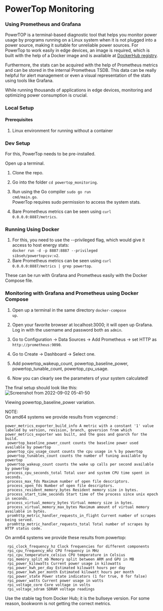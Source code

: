 <h1>PowerTop Monitoring</h1>
<h3>Using Prometheus and Grafana</h3>

<p>PowerTOP is a terminal-based diagnostic tool that helps you monitor power usage by programs running on a Linux system when it is not plugged into a power source, making it suitable for unreliable power sources. For PowerTop to work easily in edge devices, an image is required, which is built with the help of a Docker image and is available at <a href="https://hub.docker.com/">DockerHub registry</a>.</p>
<p>Furthermore, the stats can be acquired with the help of Prometheus metrics and can be stored in the internal Prometheus TSDB. This data can be really helpful for alert management or even a visual representation of the stats using tools like Grafana.</p>

<p>While running thousands of applications in edge devices, monitoring and optimizing power consumption is crucial.</p>

<h3>Local Setup</h3>
<h4>Prerequisites</h4>
<ol>
   <li>Linux environment for running without a container<ul>
</ol>

<h3>Dev Setup</h3>

For this, PowerTop needs to be pre-installed.

Open up a terminal.

1. Clone the repo.

2. Go into the folder <code>cd powertop_monitoring</code>.

3. Run using the Go compiler <code>sudo go run cmd/main.go</code>.  
   PowerTop requires sudo permission to access the system stats.

4. Bare Prometheus metrics can be seen using <code>curl 0.0.0.0:8887/metrics</code>.

<h3>Running Using Docker</h3>

1. For this, you need to use the --privileged flag, which would give it access to host energy stats:  
   <code>docker run -d -p 8887:8887 --privileged sibseh/powertopcsv:v2</code>.  
2. Bare Prometheus metrics can be seen using <code>curl 0.0.0.0:8887/metrics | grep powertop</code>.

These can be run with Grafana and Prometheus easily with the Docker Compose file.

<h3>Monitoring with Grafana and Prometheus using Docker Compose</h3>

1. Open up a terminal in the same directory <code>docker-compose up</code>.

2. Open your favorite browser at localhost:3000; it will open up Grafana. Log in with the username and password both as <code>admin</code>.

3. Go to Configuration -> Data Sources -> Add Prometheus -> set HTTP as <code>http://prometheus:9090</code>.

4. Go to Create -> Dashboard -> Select one.

5. Add powertop_wakeup_count, powertop_baseline_power, powertop_tunable_count, powertop_cpu_usage.

6. Now you can clearly see the parameters of your system calculated!

The final setup should look like this:
![Screenshot from 2022-09-02 05-41-50](https://user-images.githubusercontent.com/95071627/187992443-a1e15061-577f-408c-a9ba-ad520a47cbb9.png)

Viewing powertop_baseline_power variation.

NOTE:  
On amd64 systems we provide results from vcgencmd : 
```
power_metrics_exporter_build_info A metric with a constant '1' value labeled by version, revision, branch, goversion from which power_metrics_exporter was built, and the goos and goarch for the build.
 powertop_baseline_power_count counts the baseline power used available by powertop
 powertop_cpu_usage_count counts the cpu usage in % by powertop
 powertop_tunables_count counts the number of tuning available by powertop
 powertop_wakeup_count counts the wake up calls per second available by powertop
 process_cpu_seconds_total Total user and system CPU time spent in seconds.
 process_max_fds Maximum number of open file descriptors.
 process_open_fds Number of open file descriptors.
 process_resident_memory_bytes Resident memory size in bytes.
 process_start_time_seconds Start time of the process since unix epoch in seconds.
 process_virtual_memory_bytes Virtual memory size in bytes.
 process_virtual_memory_max_bytes Maximum amount of virtual memory available in bytes.
 promhttp_metric_handler_requests_in_flight Current number of scrapes being served.
 promhttp_metric_handler_requests_total Total number of scrapes by HTTP status code.
```
On arm64 systems we provide these results from powertop:
```
 rpi_clock_frequency_hz Clock frequencies for different components
 rpi_cpu_frequency_mhz CPU frequency in MHz
 rpi_cpu_temperature_celsius CPU temperature in Celsius
 rpi_memory_split_mb Memory split between ARM and GPU in MB
 rpi_power_kilowatts Current power usage in kilowatts
 rpi_power_kwh_per_day Estimated kilowatt hours per day
 rpi_power_kwh_per_month Estimated kilowatt hours per month
 rpi_power_state Power state indicators (1 for true, 0 for false)
 rpi_power_watts Current power usage in watts
 rpi_voltage_core Core voltage in volts
 rpi_voltage_sdram SDRAM voltage readings
```
 
Use the stable tag from Docker Hub; it is the bullseye version. For some reason, bookworm is not getting the correct metrics.
